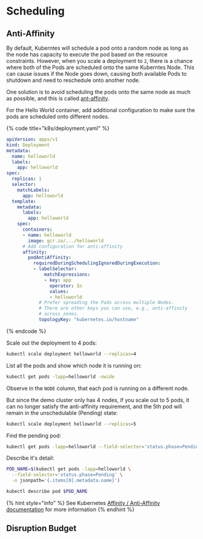 # Scheduling

## Anti-Affinity

By default, Kuberntes will schedule a pod onto a random node as long as the node has capacity to execute the pod based on the resource constraints. However, when you scale a deployment to `2`, there is a chance where both of the Pods are scheduled onto the same Kuberntes Node. This can cause issues if the Node goes down, causing both available Pods to shutdown and need to reschedule onto another node.

One solution is to avoid scheduling the pods onto the same node as much as possible, and this is called [ant-affinity](https://kubernetes.io/docs/concepts/scheduling-eviction/assign-pod-node/#affinity-and-anti-affinity).

For the Hello World container, add additional configuration to make sure the pods are scheduled onto different nodes.

{% code title="k8s/deployment.yaml" %}
```yaml
apiVersion: apps/v1
kind: Deployment
metadata:
  name: helloworld
  labels:
    app: helloworld
spec:
  replicas: 1
  selector:
    matchLabels:
      app: helloworld
  template:
    metadata:
      labels:
        app: helloworld
    spec:
      containers:
      - name: helloworld
        image: gcr.io/.../helloworld
      # Add configuration for anti-affinity
      affinity:
        podAntiAffinity:
          requiredDuringSchedulingIgnoredDuringExecution:
          - labelSelector:
              matchExpressions:
              - key: app
                operator: In
                values:
                - helloworld
            # Prefer spreading the Pods across multiple Nodes.
            # There are other keys you can use, e.g., anti-affinity
            # across zones.
            topologyKey: "kubernetes.io/hostname"
```
{% endcode %}

Scale out the deployment to 4 pods:

```bash
kubectl scale deployment helloworld --replicas=4
```

List all the pods and show which node it is running on:

```bash
kubectl get pods -lapp=helloworld -owide
```

Observe in the `NODE` column, that each pod is running on a different node.

But since the demo cluster only has 4 nodes, if you scale out to 5 pods, it can no longer satisfy the anti-affinity requirement, and the 5th pod will remain in the unschedulable \(Pending\) state:

```bash
kubectl scale deployment helloworld --replicas=5
```

Find the pending pod:

```bash
kubectl get pods -lapp=helloworld --field-selector='status.phase=Pending'
```

Describe it's detail:

```bash
POD_NAME=$(kubectl get pods -lapp=helloworld \
  --field-selector='status.phase=Pending' \
  -o jsonpath='{.items[0].metadata.name}')

kubectl describe pod $POD_NAME
```

{% hint style="info" %}
See Kubernetes [Affinity / Anti-Affinity documentation](https://kubernetes.io/docs/concepts/scheduling-eviction/assign-pod-node/#affinity-and-anti-affinity) for more information
{% endhint %}

## Disruption Budget

